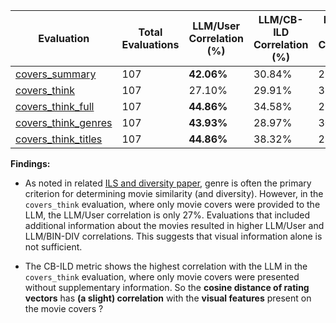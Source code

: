 | Evaluation                                  | Total Evaluations | LLM/User Correlation (%) | LLM/CB-ILD Correlation (%) | LLM/CF-ILD Correlation (%) | LLM/BIN-DIV Correlation (%) | CB-ILD Chosen (%) | CF-ILD Chosen (%) | BIN-DIV Chosen (%) |
|---------------------------------------------|--------------------|------------------------|------------------------|------------------------|-------------------------|----------------------|----------------------|----------------------|
| [covers_summary](covers_summary.py)        | 107                | **42.06%**                | 30.84%                | 21.50%                | **54.21%**                 | 30.84%               | 16.82%               | **52.34%**              |
| [covers_think](covers_think.py)            | 107                | 27.10%                | 29.91%                | 38.32%                | 27.10%                 | 29.91%               | **41.12%**               | 28.97%               |
| [covers_think_full](covers_think_full.py)   | 107                | **44.86%**                | 34.58%                | 29.91%                | **42.06%**                 | 34.58%               | 24.30%               | **41.12%**               |
| [covers_think_genres](covers_think_genres.py) | 107                | **43.93%**                | 28.97%                | 30.84%                | **47.66%**                 | 28.97%               | 24.30%               | **46.73%**               |
| [covers_think_titles](covers_think_titles.py) | 107                | **44.86%**                | 38.32%                | 28.04%                | 39.25%                 | 38.32%               | 21.50%               | 40.19%               |

**Findings:**

*   As noted in related [ILS and diversity paper](https://link.springer.com/article/10.1007/s11257-022-09351-w), genre is often the primary criterion for determining movie similarity (and diversity). However, in the `covers_think` evaluation, where only movie covers were provided to the LLM, the LLM/User correlation is only 27%. Evaluations that included additional information about the movies resulted in higher LLM/User and LLM/BIN-DIV correlations. This suggests that visual information alone is not sufficient.

*   The CB-ILD metric shows the highest correlation with the LLM in the `covers_think` evaluation, where only movie covers were presented without supplementary information. So the **cosine distance of rating vectors** has **(a slight) correlation** with the **visual features** present on the movie covers ?
